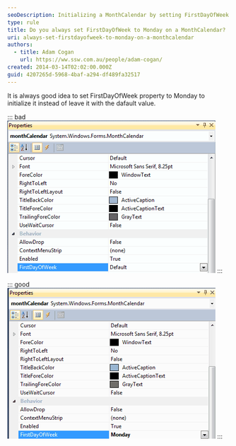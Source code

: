 ```yaml
---
seoDescription: Initializing a MonthCalendar by setting FirstDayOfWeek to Monday ensures consistency and enhances user experience
type: rule
title: Do you always set FirstDayOfWeek to Monday on a MonthCalendar?
uri: always-set-firstdayofweek-to-monday-on-a-monthcalendar
authors:
  - title: Adam Cogan
    url: https://ww.ssw.com.au/people/adam-cogan/
created: 2014-03-14T02:02:00.000Z
guid: 4207265d-5968-4baf-a294-df489fa32517
---
```


It is always good idea to set FirstDayOfWeek property to Monday to initialize it instead of leave it with the dafault value.

<!--endintro-->

::: bad
![Figure: Bad example - FirstDayOfWeek is default](monthcalendarfirstdayofweekbad.gif)
:::

::: good
![Figure: Good example - FirstDayOfWeek set to Monday](monthcalendarfirstdayofweekgood.gif)
:::
